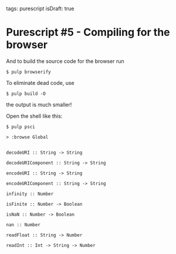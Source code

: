 tags: purescript
isDraft: true  

# Purescript #5 - Compiling for the browser

And to build the source code for the browser run

```
$ pulp browserify
```

To eliminate dead code, use

```
$ pulp build -O
```

the output is much smaller!

Open the shell like this:
```
$ pulp psci
```

```
> :browse Global


decodeURI :: String -> String

decodeURIComponent :: String -> String

encodeURI :: String -> String

encodeURIComponent :: String -> String

infinity :: Number

isFinite :: Number -> Boolean

isNaN :: Number -> Boolean

nan :: Number

readFloat :: String -> Number

readInt :: Int -> String -> Number
```
